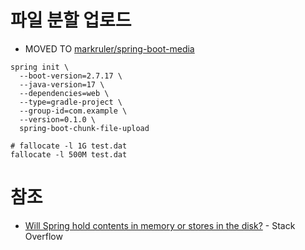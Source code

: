 # 파일 분할 업로드

- MOVED TO [markruler/spring-boot-media](https://github.com/markruler/spring-boot-media)

```shell
spring init \
  --boot-version=2.7.17 \
  --java-version=17 \
  --dependencies=web \
  --type=gradle-project \
  --group-id=com.example \
  --version=0.1.0 \
  spring-boot-chunk-file-upload
```

```shell
# fallocate -l 1G test.dat
fallocate -l 500M test.dat
```

# 참조

- [Will Spring hold contents in memory or stores in the disk?](https://stackoverflow.com/questions/1952633) - Stack Overflow
